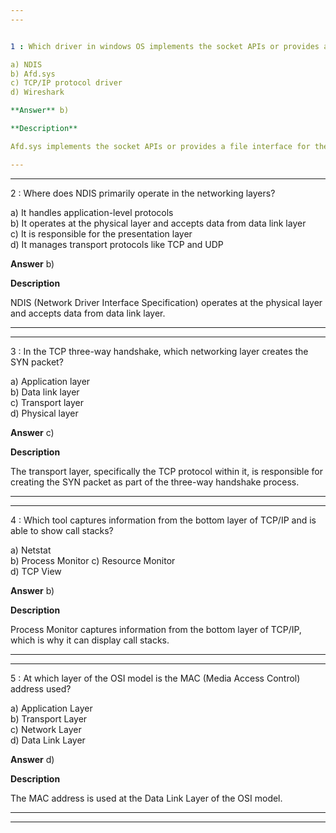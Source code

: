 ```yaml
---  
---  


1 : Which driver in windows OS implements the socket APIs or provides a file interface for the network subsystem?  

a) NDIS  
b) Afd.sys  
c) TCP/IP protocol driver  
d) Wireshark  

**Answer** b)  

**Description**  

Afd.sys implements the socket APIs or provides a file interface for the network subsystem.  

---  
```

---  


2 : Where does NDIS primarily operate in the networking layers?  

a) It handles application-level protocols  
b) It operates at the physical layer and accepts data from data link layer  
c) It is responsible for the presentation layer  
d) It manages transport protocols like TCP and UDP  

**Answer** b)  

**Description**  

NDIS (Network Driver Interface Specification) operates at the physical layer and accepts data from data link layer.  

---  
---  


3 : In the TCP three-way handshake, which networking layer creates the SYN packet?  

a) Application layer  
b) Data link layer  
c) Transport layer  
d) Physical layer  

**Answer** c)  

**Description**  

The transport layer, specifically the TCP protocol within it, is responsible for creating the SYN packet as part of the three-way handshake process.  

---  
---  


4 : Which tool captures information from the bottom layer of TCP/IP and is able to show call stacks?  

a) Netstat  
b) Process Monitor
c) Resource Monitor  
d) TCP View  

**Answer** b)  

**Description**  

Process Monitor captures information from the bottom layer of TCP/IP, which is why it can display call stacks.  

---  
---  


5 : At which layer of the OSI model is the MAC (Media Access Control) address used?  

a) Application Layer  
b) Transport Layer  
c) Network Layer  
d) Data Link Layer  

**Answer** d)  

**Description**  

The MAC address is used at the Data Link Layer of the OSI model.  

---  
---  







